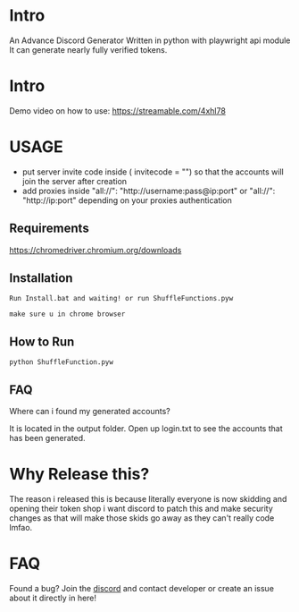 # Intro
An Advance Discord Generator Written in python with playwright api module It can generate nearly fully verified tokens.

# Intro
Demo video on how to use: https://streamable.com/4xhl78

# USAGE
- put server invite code inside ( invitecode = "") so that the accounts will join the server after creation
- add proxies inside "all://": "http://username:pass@ip:port" or "all://": "http://ip:port" depending on your proxies authentication

## Requirements

https://chromedriver.chromium.org/downloads

## Installation

```
Run Install.bat and waiting! or run ShuffleFunctions.pyw
 
make sure u in chrome browser
```

## How to Run

```
python ShuffleFunction.pyw
```
## FAQ

Where can i found my generated accounts?

It is located in the output folder. Open up login.txt to see the accounts that has been generated.

# Why Release this?
The reason i released this is because literally everyone is now skidding and opening their token shop i want discord to patch this and make security changes as that will make those skids go away as they can't really code lmfao.

# FAQ

Found a bug? Join the <a href="https://www.fodidos.com/" rel="nofollow">discord</a> and contact developer or create an issue about it directly in here!
